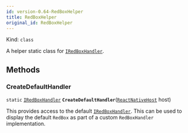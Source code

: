 ```yaml
---
id: version-0.64-RedBoxHelper
title: RedBoxHelper
original_id: RedBoxHelper
---
```


Kind: `class`



A helper static class for [`IRedBoxHandler`](IRedBoxHandler).



## Methods
### CreateDefaultHandler
`static` [`IRedBoxHandler`](IRedBoxHandler) **`CreateDefaultHandler`**([`ReactNativeHost`](ReactNativeHost) host)

This provides access to the default [`IRedBoxHandler`](IRedBoxHandler). This can be used to display the default `RedBox` as part of a custom `RedBoxHandler` implementation.





